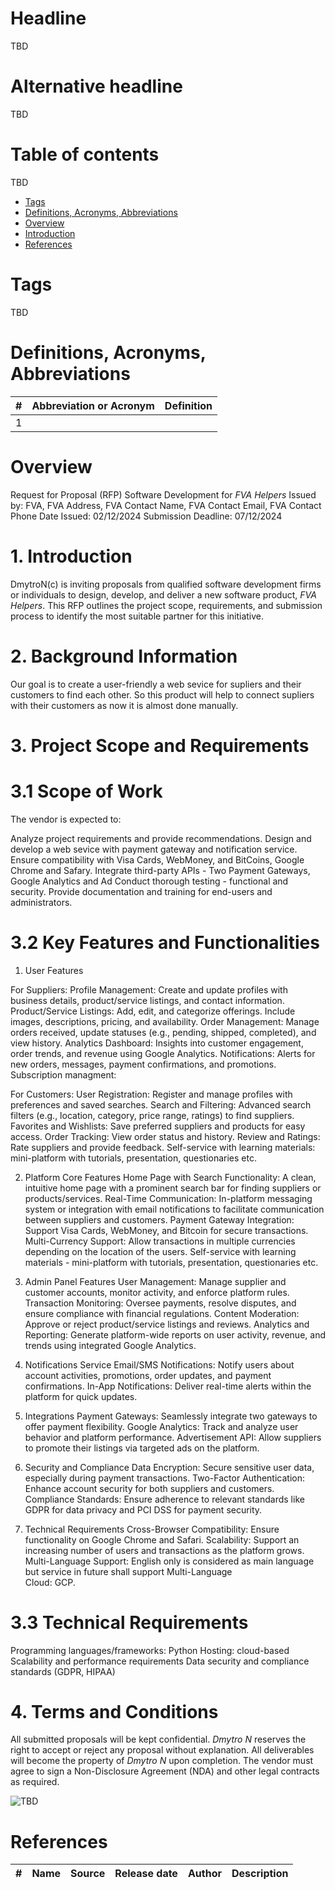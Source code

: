 # Headline

TBD

# Alternative headline

TBD

# Table of contents

TBD

- [Tags](./!Template.md#tags)
- [Definitions, Acronyms, Abbreviations](./!Template.md#definitions-acronyms-abbreviations)
- [Overview](./!Template.md#overview)
- [Introduction](./!Template.md#introduction)
- [References](./!Template.md#references)

# Tags

TBD

# Definitions, Acronyms, Abbreviations

| # | Abbreviation or Acronym | Definition     |
| - | ------------------------|:--------------:|
| 1 |

# Overview

Request for Proposal (RFP)
Software Development for *FVA Helpers*
Issued by: FVA, FVA Address, FVA Contact Name, FVA Contact Email, FVA Contact Phone
Date Issued: 02/12/2024
Submission Deadline: 07/12/2024

# 1. Introduction

DmytroN(c) is inviting proposals from qualified software development firms or individuals to design, develop, and deliver a new software product, *FVA Helpers*.
This RFP outlines the project scope, requirements, and submission process to identify the most suitable partner for this initiative.

# 2. Background Information

Our goal is to create a user-friendly a web sevice for supliers and their customers to find each other.
So this product will help to connect supliers with their customers as now it is almost done manually.

# 3. Project Scope and Requirements

# 3.1 Scope of Work

The vendor is expected to:

Analyze project requirements and provide recommendations.
Design and develop a web sevice with payment gateway and notification service.
Ensure compatibility with Visa Cards, WebMoney, and BitCoins, Google Chrome and Safary.
Integrate third-party APIs - Two Payment Gateways, Google Analytics and Ad
Conduct thorough testing - functional and security.
Provide documentation and training for end-users and administrators.

# 3.2 Key Features and Functionalities

1. User Features

For Suppliers:
Profile Management: Create and update profiles with business details, product/service listings, and contact information.
Product/Service Listings: Add, edit, and categorize offerings. Include images, descriptions, pricing, and availability.
Order Management: Manage orders received, update statuses (e.g., pending, shipped, completed), and view history.
Analytics Dashboard: Insights into customer engagement, order trends, and revenue using Google Analytics.
Notifications: Alerts for new orders, messages, payment confirmations, and promotions.
Subscription managment:

For Customers:
User Registration: Register and manage profiles with preferences and saved searches.
Search and Filtering: Advanced search filters (e.g., location, category, price range, ratings) to find suppliers.
Favorites and Wishlists: Save preferred suppliers and products for easy access.
Order Tracking: View order status and history.
Review and Ratings: Rate suppliers and provide feedback.
Self-service with learning materials: mini-platform with tutorials, presentation, questionaries etc.

2. Platform Core Features
Home Page with Search Functionality: A clean, intuitive home page with a prominent search bar for finding suppliers or products/services.
Real-Time Communication: In-platform messaging system or integration with email notifications to facilitate communication between suppliers and customers.
Payment Gateway Integration: Support Visa Cards, WebMoney, and Bitcoin for secure transactions.
Multi-Currency Support: Allow transactions in multiple currencies depending on the location of the users.
Self-service with learning materials - mini-platform with tutorials, presentation, questionaries etc.

3. Admin Panel Features
User Management: Manage supplier and customer accounts, monitor activity, and enforce platform rules.
Transaction Monitoring: Oversee payments, resolve disputes, and ensure compliance with financial regulations.
Content Moderation: Approve or reject product/service listings and reviews.
Analytics and Reporting: Generate platform-wide reports on user activity, revenue, and trends using integrated Google Analytics.

4. Notifications Service
Email/SMS Notifications: Notify users about account activities, promotions, order updates, and payment confirmations.
In-App Notifications: Deliver real-time alerts within the platform for quick updates.

5. Integrations
Payment Gateways: Seamlessly integrate two gateways to offer payment flexibility.
Google Analytics: Track and analyze user behavior and platform performance.
Advertisement API: Allow suppliers to promote their listings via targeted ads on the platform.

6. Security and Compliance
Data Encryption: Secure sensitive user data, especially during payment transactions.
Two-Factor Authentication: Enhance account security for both suppliers and customers.
Compliance Standards: Ensure adherence to relevant standards like GDPR for data privacy and PCI DSS for payment security.

7. Technical Requirements
Cross-Browser Compatibility: Ensure functionality on Google Chrome and Safari.
Scalability: Support an increasing number of users and transactions as the platform grows.
Multi-Language Support: English only is considered as main language but service in future shall support Multi-Language  
Cloud: GCP.

# 3.3 Technical Requirements

Programming languages/frameworks: Python
Hosting: cloud-based
Scalability and performance requirements
Data security and compliance standards (GDPR, HIPAA)

# 4. Terms and Conditions

All submitted proposals will be kept confidential.
*Dmytro N* reserves the right to accept or reject any proposal without explanation.
All deliverables will become the property of *Dmytro N* upon completion.
The vendor must agree to sign a Non-Disclosure Agreement (NDA) and other legal contracts as required.

<img src="./Images/TBD.jpg" alt="TBD" />

# References

| # | Name                 | Source                | Release date           |  Author                 | Description   |
| - | ---------------------|---------------------- |----------------------- | ----------------------- |:-------------:|
